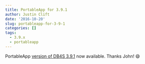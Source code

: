 ```yaml
---
title: PortableApp for 3.9.1
author: Justin Clift
date: '2016-10-20'
slug: portableapp-for-3-9-1
categories: []
tags:
  - 3.9.x
  - portableapp
---
```

PortableApp [version of DB4S 3.9.1](https://github.com/sqlitebrowser/sqlitebrowser/releases/download/v3.9.1/SQLiteDatabaseBrowserPortable_3.9.1_English.paf.exe) now available.  Thanks John! :smile: